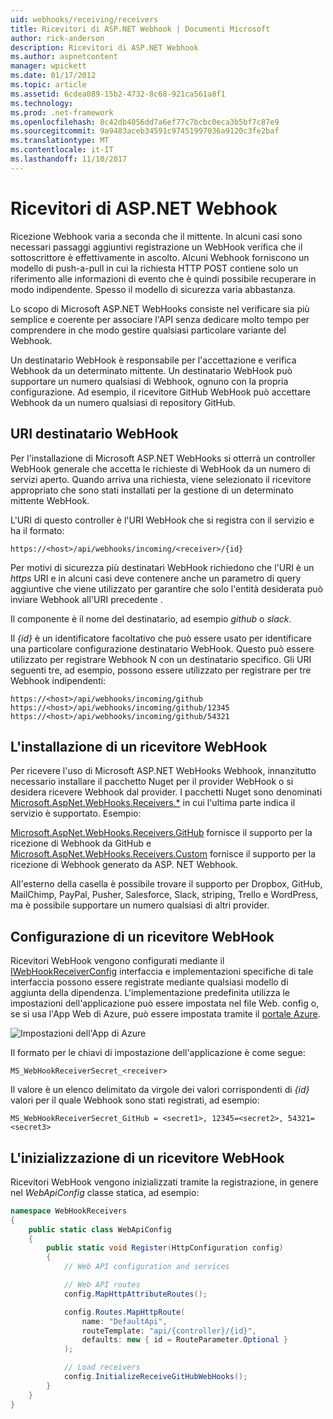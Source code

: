 ```yaml
---
uid: webhooks/receiving/receivers
title: Ricevitori di ASP.NET Webhook | Documenti Microsoft
author: rick-anderson
description: Ricevitori di ASP.NET Webhook
ms.author: aspnetcontent
manager: wpickett
ms.date: 01/17/2012
ms.topic: article
ms.assetid: 6cdea089-15b2-4732-8c68-921ca561a8f1
ms.technology: 
ms.prod: .net-framework
ms.openlocfilehash: 8c42db4056dd7a6ef77c7bcbc0eca3b5bf7c87e9
ms.sourcegitcommit: 9a9483aceb34591c97451997036a9120c3fe2baf
ms.translationtype: MT
ms.contentlocale: it-IT
ms.lasthandoff: 11/10/2017
---
```

# <a name="aspnet-webhooks-receivers"></a>Ricevitori di ASP.NET Webhook

Ricezione Webhook varia a seconda che il mittente. In alcuni casi sono necessari passaggi aggiuntivi registrazione un WebHook verifica che il sottoscrittore è effettivamente in ascolto. Alcuni Webhook forniscono un modello di push-a-pull in cui la richiesta HTTP POST contiene solo un riferimento alle informazioni di evento che è quindi possibile recuperare in modo indipendente. Spesso il modello di sicurezza varia abbastanza.

Lo scopo di Microsoft ASP.NET WebHooks consiste nel verificare sia più semplice e coerente per associare l'API senza dedicare molto tempo per comprendere in che modo gestire qualsiasi particolare variante del Webhook.

Un destinatario WebHook è responsabile per l'accettazione e verifica Webhook da un determinato mittente. Un destinatario WebHook può supportare un numero qualsiasi di Webhook, ognuno con la propria configurazione. Ad esempio, il ricevitore GitHub WebHook può accettare Webhook da un numero qualsiasi di repository GitHub.

## <a name="webhook-receiver-uris"></a>URI destinatario WebHook

Per l'installazione di Microsoft ASP.NET WebHooks si otterrà un controller WebHook generale che accetta le richieste di WebHook da un numero di servizi aperto. Quando arriva una richiesta, viene selezionato il ricevitore appropriato che sono stati installati per la gestione di un determinato mittente WebHook.

L'URI di questo controller è l'URI WebHook che si registra con il servizio e ha il formato:

```
https://<host>/api/webhooks/incoming/<receiver>/{id}
```

Per motivi di sicurezza più destinatari WebHook richiedono che l'URI è un *https* URI e in alcuni casi deve contenere anche un parametro di query aggiuntive che viene utilizzato per garantire che solo l'entità desiderata può inviare Webhook all'URI precedente .

Il  *<receiver>*  componente è il nome del destinatario, ad esempio *github* o *slack*.

Il *{id}* è un identificatore facoltativo che può essere usato per identificare una particolare configurazione destinatario WebHook. Questo può essere utilizzato per registrare Webhook N con un destinatario specifico. Gli URI seguenti tre, ad esempio, possono essere utilizzato per registrare per tre Webhook indipendenti:

```
https://<host>/api/webhooks/incoming/github
https://<host>/api/webhooks/incoming/github/12345
https://<host>/api/webhooks/incoming/github/54321
```

## <a name="installing-a-webhook-receiver"></a>L'installazione di un ricevitore WebHook

Per ricevere l'uso di Microsoft ASP.NET WebHooks Webhook, innanzitutto necessario installare il pacchetto Nuget per il provider WebHook o si desidera ricevere Webhook dal provider. I pacchetti Nuget sono denominati [Microsoft.AspNet.WebHooks.Receivers.*](https://www.nuget.org/packages?q=Microsoft.AspNet.WebHooks.Receivers) in cui l'ultima parte indica il servizio è supportato. Esempio:

[Microsoft.AspNet.WebHooks.Receivers.GitHub](https://www.nuget.org/packages?q=Microsoft.AspNet.WebHooks.Receivers.GitHub) fornisce il supporto per la ricezione di Webhook da GitHub e [Microsoft.AspNet.WebHooks.Receivers.Custom](https://www.nuget.org/packages?q=Microsoft.AspNet.WebHooks.Receivers.Custom) fornisce il supporto per la ricezione di Webhook generato da ASP. NET Webhook.

All'esterno della casella è possibile trovare il supporto per Dropbox, GitHub, MailChimp, PayPal, Pusher, Salesforce, Slack, striping, Trello e WordPress, ma è possibile supportare un numero qualsiasi di altri provider.

## <a name="configuring-a-webhook-receiver"></a>Configurazione di un ricevitore WebHook

Ricevitori WebHook vengono configurati mediante il [IWebHookReceiverConfig](https://github.com/aspnet/WebHooks/blob/master/src/Microsoft.AspNet.WebHooks.Receivers/WebHooks/IWebHookReceiverConfig.cs) interfaccia e implementazioni specifiche di tale interfaccia possono essere registrate mediante qualsiasi modello di aggiunta della dipendenza. L'implementazione predefinita utilizza le impostazioni dell'applicazione può essere impostata nel file Web. config o, se si usa l'App Web di Azure, può essere impostata tramite il [portale Azure](https://portal.azure.com/).

![Impostazioni dell'App di Azure](_static/AzureAppSettings.png)

Il formato per le chiavi di impostazione dell'applicazione è come segue:

```
MS_WebHookReceiverSecret_<receiver>
```

Il valore è un elenco delimitato da virgole dei valori corrispondenti di *{id}* valori per il quale Webhook sono stati registrati, ad esempio:

```
MS_WebHookReceiverSecret_GitHub = <secret1>, 12345=<secret2>, 54321=<secret3>
```

## <a name="initializing-a-webhook-receiver"></a>L'inizializzazione di un ricevitore WebHook

Ricevitori WebHook vengono inizializzati tramite la registrazione, in genere nel *WebApiConfig* classe statica, ad esempio:

```csharp
namespace WebHookReceivers
{
    public static class WebApiConfig
    {
        public static void Register(HttpConfiguration config)
        {
            // Web API configuration and services

            // Web API routes
            config.MapHttpAttributeRoutes();

            config.Routes.MapHttpRoute(
                name: "DefaultApi",
                routeTemplate: "api/{controller}/{id}",
                defaults: new { id = RouteParameter.Optional }
            );

            // Load receivers
            config.InitializeReceiveGitHubWebHooks();
        }
    }
}
```
